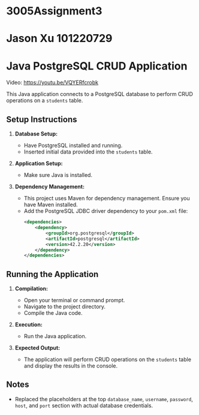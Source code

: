 # 3005Assignment3
# Jason Xu 101220729
# Java PostgreSQL CRUD Application

Video: https://youtu.be/VQYERfcrobk

This Java application connects to a PostgreSQL database to perform CRUD operations on a `students` table.

## Setup Instructions

1. **Database Setup:**
   - Have PostgreSQL installed and running.
   - Inserted initial data provided into the `students` table.

2. **Application Setup:**
   - Make sure Java is installed.

3. **Dependency Management:**
   - This project uses Maven for dependency management. Ensure you have Maven installed.
   - Add the PostgreSQL JDBC driver dependency to your `pom.xml` file:
     ```xml
     <dependencies>
         <dependency>
             <groupId>org.postgresql</groupId>
             <artifactId>postgresql</artifactId>
             <version>42.2.20</version>
         </dependency>
     </dependencies>
     ```

## Running the Application

1. **Compilation:**
   - Open your terminal or command prompt.
   - Navigate to the project directory.
   - Compile the Java code.

2. **Execution:**
   - Run the Java application.

3. **Expected Output:**
   - The application will perform CRUD operations on the `students` table and display the results in the console.

## Notes
- Replaced the placeholders at the top `database_name`, `username`, `password`, `host`, and `port` section with actual database credentials.

